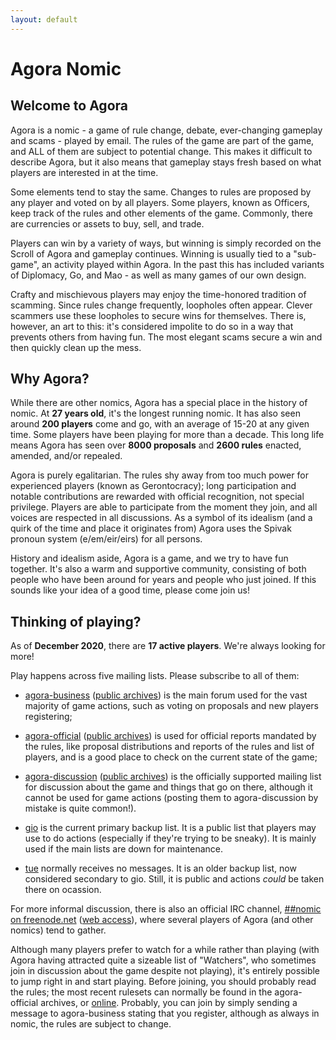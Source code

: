 ```yaml
---
layout: default
---
```


# Agora Nomic

<div class="row" markdown="1">

<div class="col-md-6" markdown="1">

## Welcome to Agora

Agora is a nomic - a game of rule change, debate, ever-changing gameplay
and scams - played by email. The rules of the game are part of the game,
and ALL of them are subject to potential change. This makes it difficult
to describe Agora, but it also means that gameplay stays fresh based on
what players are interested in at the time.

Some elements tend to stay the same. Changes to rules are proposed by
any player and voted on by all players. Some players, known as Officers,
keep track of the rules and other elements of the game. Commonly, there
are currencies or assets to buy, sell, and trade.

Players can win by a variety of ways, but winning is simply recorded on
the Scroll of Agora and gameplay continues. Winning is usually tied to a
"sub-game", an activity played within Agora. In the past this has
included variants of Diplomacy, Go, and Mao - as well as many games of
our own design.

Crafty and mischievous players may enjoy the time-honored tradition of
scamming. Since rules change frequently, loopholes often appear. Clever
scammers use these loopholes to secure wins for themselves. There is,
however, an art to this: it's considered impolite to do so in a way that
prevents others from having fun. The most elegant scams secure a win and
then quickly clean up the mess.

## Why Agora?

While there are other nomics, Agora has a special place in the history
of nomic. At **27 years old**, it's the longest running nomic. It has
also seen around **200 players** come and go, with an average of 15-20
at any given time. Some players have been playing for more than a
decade. This long life means Agora has seen over **8000 proposals** and
**2600 rules** enacted, amended, and/or repealed.

Agora is purely egalitarian. The rules shy away from too much power for
experienced players (known as Gerontocracy); long participation and
notable contributions are rewarded with official recognition, not
special privilege. Players are able to participate from the moment they
join, and all voices are respected in all discussions. As a symbol of
its idealism (and a quirk of the time and place it originates from)
Agora uses the Spivak pronoun system (e/em/eir/eirs) for all persons.

History and idealism aside, Agora is a game, and we try to have fun
together. It's also a warm and supportive community, consisting of both
people who have been around for years and people who just joined. If
this sounds like your idea of a good time, please come join us!
  
</div>

<div class="col-md-6" markdown="1"> 

## Thinking of playing?
As of **December 2020**, there are **17 active players**. We're always
looking for more!

Play happens across five mailing lists. Please subscribe to all of them:

* [agora-business](http://www.agoranomic.org/cgi-bin/mailman/listinfo/agora-business)
  ([public
  archives](http://www.mail-archive.com/agora-business@agoranomic.org/info.html))
  is the main forum used for the vast majority of game actions, such
  as voting on proposals and new players registering;

* [agora-official](http://www.agoranomic.org/cgi-bin/mailman/listinfo/agora-official)
  ([public
  archives](http://www.mail-archive.com/agora-official@agoranomic.org/info.html))
  is used for official reports mandated by the rules, like proposal
  distributions and reports of the rules and list of players, and is a
  good place to check on the current state of the game;

* [agora-discussion](http://www.agoranomic.org/cgi-bin/mailman/listinfo/agora-discussion)
  ([public
  archives](http://www.mail-archive.com/agora-discussion@agoranomic.org/info.html))
  is the officially supported mailing list for discussion about the
  game and things that go on there, although it cannot be used for
  game actions (posting them to agora-discussion by mistake is quite
  common!).
  
* [gio](https://agoranomic.groups.io/g/main) is the current primary
  backup list. It is a public list that players may use to do actions
  (especially if they're trying to be sneaky). It is mainly used if the
  main lists are down for maintenance.
  
* [tue](http://listserver.tue.nl/mailman/listinfo/agora) normally
  receives no messages. It is an older backup list, now considered
  secondary to gio. Still, it is public and actions *could* be taken
  there on ocassion.
 
For more informal discussion, there is also an official IRC channel,
[##nomic on freenode.net](irc:irc.freenode.net/##nomic) ([web
access](http://webchat.freenode.net/?channels=%23%23nomic)), where
several players of Agora (and other nomics) tend to gather.
      
Although many players prefer to watch for a while rather than playing
(with Agora having attracted quite a sizeable list of "Watchers", who
sometimes join in discussion about the game despite not playing), it's
entirely possible to jump right in and start playing.  Before joining,
you should probably read the rules; the most recent rulesets can
normally be found in the agora-official archives, or
[online](/ruleset/flr.txt).  Probably, you can join by simply sending
a message to agora-business stating that you register, although as
always in nomic, the rules are subject to change.

</div>

</div>
